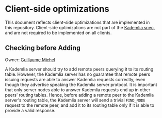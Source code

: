# Client-side optimizations

This document reflects client-side optimizations that are implemented in this repository. Client-side optimizations are not part of the [Kademlia spec](https://github.com/libp2p/specs/tree/master/kad-dht), and are not required to be implemented on all clients.

## Checking before Adding

Owner: [Guillaume Michel](https://github.com/guillaumemichel)

A Kademlia server should try to add remote peers querying it to its routing table. However, the Kademlia server has no guarantee that remote peers issuing requests are able to answer Kademlia requests correctly, even though they advertise speaking the Kademlia server protocol. It is important that only server nodes able to answer Kademlia requests end up in other peers' routing tables. Hence, before adding a remote peer to the Kademlia server's routing table, the Kademlia server will send a trivial `FIND_NODE` request to the remote peer, and add it to its routing table only if it is able to provide a valid response.